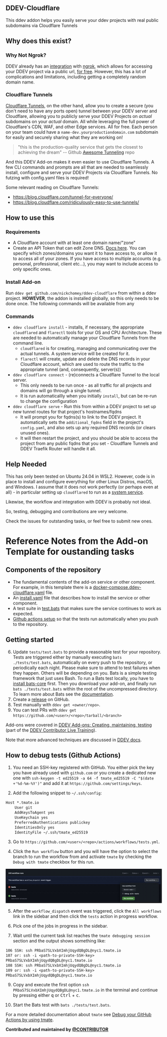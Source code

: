 ## DDEV-Cloudflare
This ddev addon helps you easily serve your ddev projects with real public subdomains via Cloudflare Tunnels

## Why does this exist?
### Why Not Ngrok?
DDEV already has an [integration](https://ddev.readthedocs.io/en/stable/users/topics/sharing/) with [ngrok](https://duckduckgo.com/?q=ngrok&ia=web), which allows for accessing your DDEV project via a public url, [for free](https://ngrok.com/pricing). However, this has a lot of complications and limitations, including getting a completely random domain name.

### Cloudflare Tunnels

[Cloudflare Tunnels](https://developers.cloudflare.com/cloudflare-one/connections/connect-networks/), on the other hand, allow you to create a secure (you don't need to have any ports open) tunnel between your DDEV server and Cloudflare, allowing you to publicly serve your DDEV Projects on *actual* subdomains on your *actual* domain. All while leveraging the full power of Cloudflare's CDN, WAF, and other Edge services. All for free. Each person on your team could have a `name-dev.yourproductiondomain.com` subdomain for easily and securely sharing what they are working on!

> "this is the production-quality service that gets the closest to achieving the dream" -- Github [Awesome Tunneling](https://github.com/anderspitman/awesome-tunneling?tab=readme-ov-file#recommendations) repo

And this DDEV Add-on makes it even easier to use Cloudflare Tunnels. A few CLI commands and prompts are all that are needed to seamlessly  install, configure and serve your DDEV Projects via Cloudflare Tunnels. No futzing with config.yaml files is required!

Some relevant reading on Cloudflare Tunnels:
* https://blog.cloudflare.com/tunnel-for-everyone/
* https://blog.cloudflare.com/ridiculously-easy-to-use-tunnels/

## How to use this
### Requirements
* A Cloudflare account with at least one domain name/"zone"
* Create an API Token that can edit Zone DNS. [Docs here](https://developers.cloudflare.com/fundamentals/api/get-started/create-token/). You can specify which zones/domains you want it to have access to, or allow it to access all of your zones. If you have access to multiple accounts (e.g. personal, professional, client etc...), you may want to include access to only specific ones.


### Install Add-on
Run `ddev get github.com/nickchomey/ddev-cloudflare` from within a ddev project. **HOWEVER**, the addon is installed globally, so this only needs to be done once. The following commands will be available from any 

### Commands
* `ddev cloudflare install` - installs, if necessary, the appropriate `cloudflared` and `flarectl` tools for your OS and CPU Architecture. These are needed to automatically manage your Cloudflare Tunnels from the command line.
    * `cloudflared` is for creating, managing and communicating over the actual tunnels. A system service will be created for it.
    * `flarectl` will create, update and delete the DNS records in your Cloudflare account, which are used to route the traffic to the appropriate tunnel (and, consequently, server(s))
* `ddev cloudflare connect` - (re)connects a Cloudflare Tunnel to the local server.
    * This only needs to be run once - as all traffic for all projects and domains will go through a single tunnel.
    * It is run automaticallly when you initially `install`, but can be re-run to change the configuration
* `ddev cloudflare serve` - Run this from within a DDEV project to set up new tunnel routes for that project's hostnames/fqdns
    * It will prompt you for fqdns(s) to link to the DDEV project. It automatically sets the `additional_fqdns` field in the project's `config.yaml`, and also sets up any required DNS records (or clears unused ones).
    * It will then restart the project, and you should be able to access the project from any public fqdns that you set - Cloudflare Tunnels and DDEV Traefik Router will handle it all.


## Help Needed
This has only been tested on Ubuntu 24.04 in WSL2. However, code is in place to install and configure everything for other Linux Distros, macOS, and Windows. I assume that it does not work perfectly (or perhaps even at all) - in particular setting up `cloudflared` to run as a [system service](https://developers.cloudflare.com/cloudflare-one/connections/connect-networks/configure-tunnels/local-management/as-a-service/).

Likewise, the workflow and integration with DDEV is probably not ideal.

So, testing, debugging and contributions are very welcome.

Check the issues for outstanding tasks, or feel free to submit new ones.

# Reference Notes from the Add-on Template for oustanding tasks
## Components of the repository

* The fundamental contents of the add-on service or other component. For example, in this template there is a [docker-compose.ddev-cloudflare.yaml](docker-compose.ddev-cloudflare.yaml) file.
* An [install.yaml](install.yaml) file that describes how to install the service or other component.
* A test suite in [test.bats](tests/test.bats) that makes sure the service continues to work as expected.
* [Github actions setup](.github/workflows/tests.yml) so that the tests run automatically when you push to the repository.

## Getting started

6. Update `tests/test.bats` to provide a reasonable test for your repository. Tests are triggered either by manually executing `bats ./tests/test.bats`, automatically on every push to the repository, or periodically each night. Please make sure to attend to test failures when they happen. Others will be depending on you. Bats is a simple testing framework that just uses Bash. To run a Bats test locally, you have to [install bats-core](https://bats-core.readthedocs.io/en/stable/installation.html) first. Then you download your add-on, and finally run `bats ./tests/test.bats` within the root of the uncompressed directory. To learn more about Bats see the [documentation](https://bats-core.readthedocs.io/en/stable/).
7. Create a [release](https://docs.github.com/en/repositories/releasing-projects-on-github/managing-releases-in-a-repository) on GitHub.
8. Test manually with `ddev get <owner/repo>`.
9.  You can test PRs with `ddev get https://github.com/<user>/<repo>/tarball/<branch>`


Add-ons were covered in [DDEV Add-ons: Creating, maintaining, testing](https://www.dropbox.com/scl/fi/bnvlv7zswxwm8ix1s5u4t/2023-11-07_DDEV_Add-ons.mp4?rlkey=5cma8s11pscxq0skawsoqrscp&dl=0) (part of the [DDEV Contributor Live Training](https://ddev.com/blog/contributor-training)).

Note that more advanced techniques are discussed in [DDEV docs](https://ddev.readthedocs.io/en/latest/users/extend/additional-services/#additional-service-configurations-and-add-ons-for-ddev).

## How to debug tests (Github Actions)

1. You need an SSH-key registered with GitHub. You either pick the key you have already used with `github.com` or you create a dedicated new one with `ssh-keygen -t ed25519 -a 64 -f tmate_ed25519 -C "$(date +'%d-%m-%Y')"` and add it at `https://github.com/settings/keys`.

2. Add the following snippet to `~/.ssh/config`:

```
Host *.tmate.io
    User git
    AddKeysToAgent yes
    UseKeychain yes
    PreferredAuthentications publickey
    IdentitiesOnly yes
    IdentityFile ~/.ssh/tmate_ed25519
```
3. Go to `https://github.com/<user>/<repo>/actions/workflows/tests.yml`.

4. Click the `Run workflow` button and you will have the option to select the branch to run the workflow from and activate `tmate` by checking the `Debug with tmate` checkbox for this run.

![tmate](images/gh-tmate.jpg)

5. After the `workflow_dispatch` event was triggered, click the `All workflows` link in the sidebar and then click the `tests` action in progress workflow.

7. Pick one of the jobs in progress in the sidebar.

8. Wait until the current task list reaches the `tmate debugging session` section and the output shows something like:

```
106 SSH: ssh PRbaS7SLVxbXImhjUqydQBgDL@nyc1.tmate.io
107 or: ssh -i <path-to-private-SSH-key> PRbaS7SLVxbXImhjUqydQBgDL@nyc1.tmate.io
108 SSH: ssh PRbaS7SLVxbXImhjUqydQBgDL@nyc1.tmate.io
109 or: ssh -i <path-to-private-SSH-key> PRbaS7SLVxbXImhjUqydQBgDL@nyc1.tmate.io
```

9. Copy and execute the first option `ssh PRbaS7SLVxbXImhjUqydQBgDL@nyc1.tmate.io` in the terminal and continue by pressing either <kbd>q</kbd> or <kbd>Ctrl</kbd> + <kbd>c</kbd>.

10. Start the Bats test with `bats ./tests/test.bats`.

For a more detailed documentation about `tmate` see [Debug your GitHub Actions by using tmate](https://mxschmitt.github.io/action-tmate/).

**Contributed and maintained by [@CONTRIBUTOR](https://github.com/CONTRIBUTOR)**
